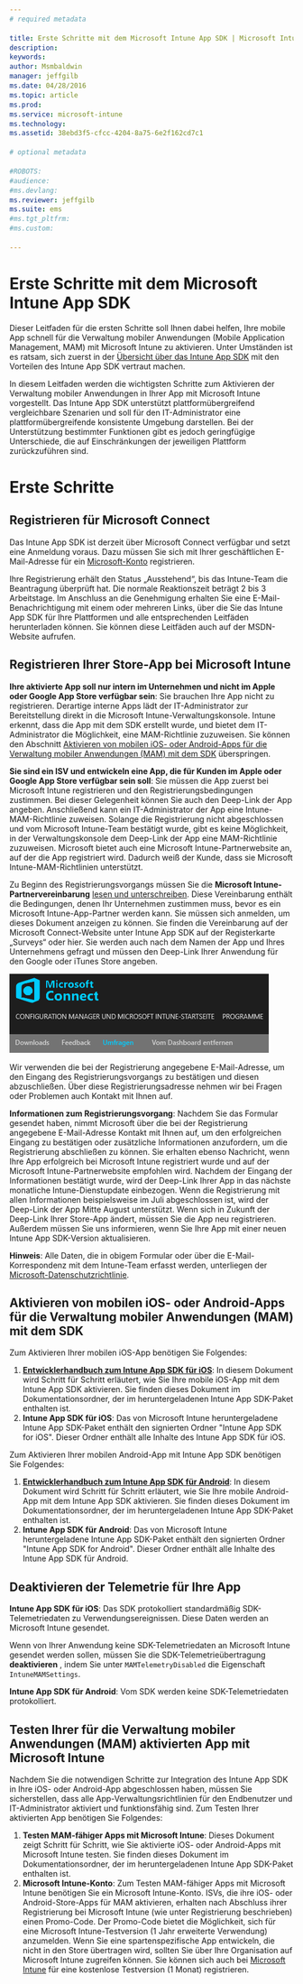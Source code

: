 ```yaml
---
# required metadata

title: Erste Schritte mit dem Microsoft Intune App SDK | Microsoft Intune
description:
keywords:
author: Msmbaldwin
manager: jeffgilb
ms.date: 04/28/2016
ms.topic: article
ms.prod:
ms.service: microsoft-intune
ms.technology:
ms.assetid: 38ebd3f5-cfcc-4204-8a75-6e2f162cd7c1

# optional metadata

#ROBOTS:
#audience:
#ms.devlang:
ms.reviewer: jeffgilb
ms.suite: ems
#ms.tgt_pltfrm:
#ms.custom:

---
```


# Erste Schritte mit dem Microsoft Intune App SDK

Dieser Leitfaden für die ersten Schritte soll Ihnen dabei helfen, Ihre mobile App schnell für die Verwaltung mobiler Anwendungen (Mobile Application Management, MAM) mit Microsoft Intune zu aktivieren. Unter Umständen ist es ratsam, sich zuerst in der [Übersicht über das Intune App SDK](intune-app-sdk.md) mit den Vorteilen des Intune App SDK vertraut machen.

In diesem Leitfaden werden die wichtigsten Schritte zum Aktivieren der Verwaltung mobiler Anwendungen in Ihrer App mit Microsoft Intune vorgestellt. Das Intune App SDK unterstützt plattformübergreifend vergleichbare Szenarien und soll für den IT-Administrator eine plattformübergreifende konsistente Umgebung darstellen. Bei der Unterstützung bestimmter Funktionen gibt es jedoch geringfügige Unterschiede, die auf Einschränkungen der jeweiligen Plattform zurückzuführen sind.

# Erste Schritte

## Registrieren für Microsoft Connect

Das Intune App SDK ist derzeit über Microsoft Connect verfügbar und setzt eine Anmeldung voraus. Dazu müssen Sie sich mit Ihrer geschäftlichen E-Mail-Adresse für ein [Microsoft-Konto](https://connect.microsoft.com/ConfigurationManagervnext/InvitationUse.aspx?ProgramID=8967&InvitationID=8967-YJYJ-8G6X) registrieren.

Ihre Registrierung erhält den Status „Ausstehend“, bis das Intune-Team die Beantragung überprüft hat. Die normale Reaktionszeit beträgt 2 bis 3 Arbeitstage. Im Anschluss an die Genehmigung erhalten Sie eine E-Mail-Benachrichtigung mit einem oder mehreren Links, über die Sie das Intune App SDK für Ihre Plattformen und alle entsprechenden Leitfäden herunterladen können. Sie können diese Leitfäden auch auf der MSDN-Website aufrufen.

## Registrieren Ihrer Store-App bei Microsoft Intune

**Ihre aktivierte App soll nur intern im Unternehmen und nicht im Apple oder Google App Store verfügbar sein**: Sie brauchen Ihre App nicht zu registrieren. Derartige interne Apps lädt der IT-Administrator zur Bereitstellung direkt in die Microsoft Intune-Verwaltungskonsole. Intune erkennt, dass die App mit dem SDK erstellt wurde, und bietet dem IT-Administrator die Möglichkeit, eine MAM-Richtlinie zuzuweisen. Sie können den Abschnitt [Aktivieren von mobilen iOS- oder Android-Apps für die Verwaltung mobiler Anwendungen (MAM) mit dem SDK](#enable-your-ios-or-android-mobile-app-for-mam-with-the-sdk) überspringen.

**Sie sind ein ISV und entwickeln eine App, die für Kunden im Apple oder Google App Store verfügbar sein soll**: Sie müssen die App zuerst bei Microsoft Intune registrieren und den Registrierungsbedingungen zustimmen. Bei dieser Gelegenheit können Sie auch den Deep-Link der App angeben. Anschließend kann ein IT-Administrator der App eine Intune-MAM-Richtlinie zuweisen. Solange die Registrierung nicht abgeschlossen und vom Microsoft Intune-Team bestätigt wurde, gibt es keine Möglichkeit, in der Verwaltungskonsole dem Deep-Link der App eine MAM-Richtlinie zuzuweisen. Microsoft bietet auch eine Microsoft Intune-Partnerwebsite an, auf der die App registriert wird. Dadurch weiß der Kunde, dass sie Microsoft Intune-MAM-Richtlinien unterstützt.

Zu Beginn des Registrierungsvorgangs müssen Sie die **Microsoft Intune-Partnervereinbarung** [lesen und unterschreiben](https://connect.microsoft.com/ConfigurationManagervnext/Survey/Survey.aspx?SurveyID=17806). Diese Vereinbarung enthält die Bedingungen, denen Ihr Unternehmen zustimmen muss, bevor es ein Microsoft Intune-App-Partner werden kann. Sie müssen sich anmelden, um dieses Dokument anzeigen zu können. Sie finden die Vereinbarung auf der Microsoft Connect-Website unter Intune App SDK auf der Registerkarte „Surveys“ oder hier. Sie werden auch nach dem Namen der App und Ihres Unternehmens gefragt und müssen den Deep-Link Ihrer Anwendung für den Google oder iTunes Store angeben.

![Microsoft Connect](../media/microsoft-connect.png)

Wir verwenden die bei der Registrierung angegebene E-Mail-Adresse, um den Eingang des Registrierungsvorgangs zu bestätigen und diesen abzuschließen. Über diese Registrierungsadresse nehmen wir bei Fragen oder Problemen auch Kontakt mit Ihnen auf.

**Informationen zum Registrierungsvorgang**: Nachdem Sie das Formular gesendet haben, nimmt Microsoft über die bei der Registrierung angegebene E-Mail-Adresse Kontakt mit Ihnen auf, um den erfolgreichen Eingang zu bestätigen oder zusätzliche Informationen anzufordern, um die Registrierung abschließen zu können. Sie erhalten ebenso Nachricht, wenn Ihre App erfolgreich bei Microsoft Intune registriert wurde und auf der Microsoft Intune-Partnerwebsite empfohlen wird. Nachdem der Eingang der Informationen bestätigt wurde, wird der Deep-Link Ihrer App in das nächste monatliche Intune-Dienstupdate einbezogen. Wenn die Registrierung mit allen Informationen beispielsweise im Juli abgeschlossen ist, wird der Deep-Link der App Mitte August unterstützt. Wenn sich in Zukunft der Deep-Link Ihrer Store-App ändert, müssen Sie die App neu registrieren. Außerdem müssen Sie uns informieren, wenn Sie Ihre App mit einer neuen Intune App SDK-Version aktualisieren.

**Hinweis**: Alle Daten, die in obigem Formular oder über die E-Mail-Korrespondenz mit dem Intune-Team erfasst werden, unterliegen der [Microsoft-Datenschutzrichtlinie](https://www.microsoft.com/en-us/privacystatement/default.aspx).

## Aktivieren von mobilen iOS- oder Android-Apps für die Verwaltung mobiler Anwendungen (MAM) mit dem SDK

Zum Aktivieren Ihrer mobilen iOS-App benötigen Sie Folgendes:

1. **[Entwicklerhandbuch zum Intune App SDK für iOS](intune-app-sdk-ios.md)**: In diesem Dokument wird Schritt für Schritt erläutert, wie Sie Ihre mobile iOS-App mit dem Intune App SDK aktivieren. Sie finden dieses Dokument im Dokumentationsordner, der im heruntergeladenen Intune App SDK-Paket enthalten ist.
2. **Intune App SDK für iOS**: Das von Microsoft Intune heruntergeladene Intune App SDK-Paket enthält den signierten Ordner "Intune App SDK for iOS". Dieser Ordner enthält alle Inhalte des Intune App SDK für iOS.

Zum Aktivieren Ihrer mobilen Android-App mit Intune App SDK benötigen Sie Folgendes:

1. **[Entwicklerhandbuch zum Intune App SDK für Android](intune-app-sdk-android.md)**: In diesem Dokument wird Schritt für Schritt erläutert, wie Sie Ihre mobile Android-App mit dem Intune App SDK aktivieren. Sie finden dieses Dokument im Dokumentationsordner, der im heruntergeladenen Intune App SDK-Paket enthalten ist.
2. **Intune App SDK für Android**: Das von Microsoft Intune heruntergeladene Intune App SDK-Paket enthält den signierten Ordner "Intune App SDK for Android". Dieser Ordner enthält alle Inhalte des Intune App SDK für Android.

## Deaktivieren der Telemetrie für Ihre App

**Intune App SDK für iOS**: Das SDK protokolliert standardmäßig SDK-Telemetriedaten zu Verwendungsereignissen. Diese Daten werden an Microsoft Intune gesendet.

Wenn von Ihrer Anwendung keine SDK-Telemetriedaten an Microsoft Intune gesendet werden sollen, müssen Sie die SDK-Telemetrieübertragung **deaktivieren** , indem Sie unter `MAMTelemetryDisabled` die Eigenschaft `IntuneMAMSettings`.

**Intune App SDK für Android**: Vom SDK werden keine SDK-Telemetriedaten protokolliert.

## Testen Ihrer für die Verwaltung mobiler Anwendungen (MAM) aktivierten App mit Microsoft Intune

Nachdem Sie die notwendigen Schritte zur Integration des Intune App SDK in Ihre iOS- oder Android-App abgeschlossen haben, müssen Sie sicherstellen, dass alle App-Verwaltungsrichtlinien für den Endbenutzer und IT-Administrator aktiviert und funktionsfähig sind. Zum Testen Ihrer aktivierten App benötigen Sie Folgendes:

1. **Testen MAM-fähiger Apps mit Microsoft Intune**: Dieses Dokument zeigt Schritt für Schritt, wie Sie aktivierte iOS- oder Android-Apps mit Microsoft Intune testen. Sie finden dieses Dokument im Dokumentationsordner, der im heruntergeladenen Intune App SDK-Paket enthalten ist.
2. **Microsoft Intune-Konto**: Zum Testen MAM-fähiger Apps mit Microsoft Intune benötigen Sie ein Microsoft Intune-Konto. ISVs, die ihre iOS- oder Android-Store-Apps für MAM aktivieren, erhalten nach Abschluss ihrer Registrierung bei Microsoft Intune (wie unter Registrierung beschrieben) einen Promo-Code. Der Promo-Code bietet die Möglichkeit, sich für eine Microsoft Intune-Testversion (1 Jahr erweiterte Verwendung) anzumelden. Wenn Sie eine spartenspezifische App entwickeln, die nicht in den Store übertragen wird, sollten Sie über Ihre Organisation auf Microsoft Intune zugreifen können. Sie können sich auch bei [Microsoft Intune](https://portal.office.com/Signup/Signup.aspx?OfferId=40BE278A-DFD1-470a-9EF7-9F2596EA7FF9&dl=INTUNE_A&ali=1#0) für eine kostenlose Testversion (1 Monat) registrieren.



<!--HONumber=May16_HO2-->


